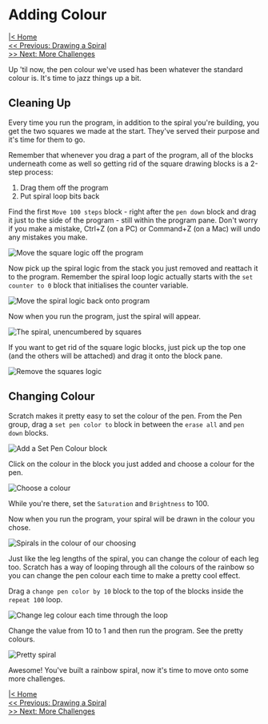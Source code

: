# Adding Colour

[|< Home](../README.md)  
[<< Previous: Drawing a Spiral](./spirals4.md)  
[>> Next: More Challenges](./spirals6.md)

Up 'til now, the pen colour we've used has been whatever the standard colour is. It's time to jazz things up a bit.

## Cleaning Up

Every time you run the program, in addition to the spiral you're building, you get the two squares we made at the start. They've served their purpose and it's time for them to go.

Remember that whenever you drag a part of the program, all of the blocks underneath come as well so getting rid of the square drawing blocks is a 2-step process:

1. Drag them off the program
1. Put spiral loop bits back

Find the first `Move 100 steps` block - right after the `pen down` block and drag it just to the side of the program - still within the program pane. Don't worry if you make a mistake, Ctrl+Z (on a PC) or Command+Z (on a Mac) will undo any mistakes you make.

![Move the square logic off the program](./images/clean-up-1.png)

Now pick up the spiral logic from the stack you just removed and reattach it to the program. Remember the spiral loop logic actually starts with the `set counter to 0` block that initialises the counter variable.

![Move the spiral logic back onto program](./images/clean-up-2.png)

Now when you run the program, just the spiral will appear.

![The spiral, unencumbered by squares](./images/clean-up-3.png)

If you want to get rid of the square logic blocks, just pick up the top one (and the others will be attached) and drag it onto the block pane.

![Remove the squares logic](./images/clean-up-4.png)

## Changing Colour

Scratch makes it pretty easy to set the colour of the pen. From the Pen group, drag a `set pen color to` block in between the `erase all` and `pen down` blocks.

![Add a Set Pen Colour block](./images/set-colour-1.png)

Click on the colour in the block you just added and choose a colour for the pen.

![Choose a colour](./images/set-colour-2.png)

While you're there, set the `Saturation` and `Brightness` to 100.

Now when you run the program, your spiral will be drawn in the colour you chose.

![Spirals in the colour of our choosing](./images/set-colour-3.png)

Just like the leg lengths of the spiral, you can change the colour of each leg too. Scratch has a way of looping through all the colours of the rainbow so you can change the pen colour each time to make a pretty cool effect.

Drag a `change pen color by 10` block to the top of the blocks inside the `repeat 100` loop.

![Change leg colour each time through the loop](./images/set-colour-4.png)

Change the value from 10 to 1 and then run the program. See the pretty colours.

![Pretty spiral](./images/set-colour-5.png)

Awesome! You've built a rainbow spiral, now it's time to move onto some more challenges.

[|< Home](../README.md)  
[<< Previous: Drawing a Spiral](./spirals4.md)  
[>> Next: More Challenges](./spirals6.md)
